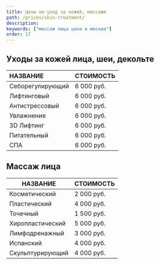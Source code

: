 ```yaml
---
title: Цены на уход за кожей, массажи
path: /prices/skin-treatment/
description:
keywords: ["массаж лица цена в москве"]
order: 17
---
```



## Уходы за кожей лица, шеи, декольте

| НАЗВАНИЕ         | СТОИМОСТЬ  |
|:-----------------|:-----------|
| Себорегулирующий | 6 000 руб. |
| Лифтинговый      | 6 000 руб. |
| Антистрессовый   | 6 000 руб. |
| Увлажнение       | 6 000 руб. |
| 3D Лифтинг       | 6 000 руб. |
| Питательный      | 6 000 руб. |
| СПА              | 6 000 руб. |


## Массаж лица

| НАЗВАНИЕ         | СТОИМОСТЬ  |
|------------------|------------|
| Косметический    | 2 000 руб. |
| Пластический     | 4 000 руб. |
| Точечный         | 1 500 руб. |
| Хиропластический | 5 000 руб. |
| Лимфодренажный   | 3 000 руб. |
| Испанский        | 4 000 руб. |
| Скульптурирующий | 4 000 руб. |
